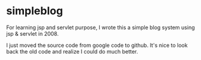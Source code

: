 simpleblog
==========

For learning jsp and servlet purpose, I wrote this a simple blog system using jsp &amp; servlet in 2008. 

I just moved the source code from google code to github. It's nice to look back the old code and realize I could do much better.



